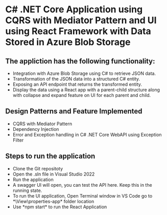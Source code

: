 # C# .NET Core Application using CQRS with Mediator Pattern and UI using React Framework with Data Stored in Azure Blob Storage

## The appliction has the following functionality:
<ul>
  <li> Integration with Azure Blob Storage using C# to retrieve JSON data. </li>
  <li> Transformation of the JSON data into a structured C# entity.</li>
  <li> Exposing an API endpoint that returns the transformed entity.</li> 
 <li> Display the data using a React app with a parent-child structure along with collapse and expand feature on UI for each parent and child.</li>
</ul>

## Design Patterns and Feature Implemented
<ul>
  <li> CQRS with Mediator Pattern </li>
  <li> Dependency Injection </li>
  <li> Error and Exception handling in C# .NET Core WebAPI using Exception Filter </li>
</ul>

## Steps to run the application
<ul>
  <li> Clone the Git repositoty </li>
  <li> Open the .sln file in Visual Studio 2022 </li>
  <li> Run the application  </li>
  <li> A swagger UI will open, you can test the API here. Keep this in the running state. </li>
  <li> To run the UI application, Open Terminal window in VS Code go to *\View\properties-app* folder location</li>
  <li> Use *npm start* to run the React Application</li>
</ul>
